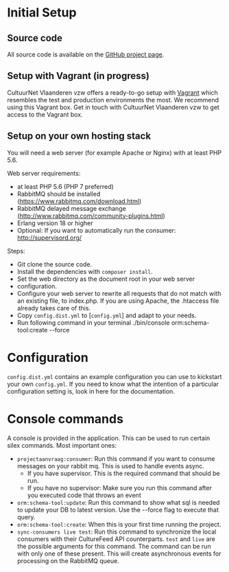 # Initial Setup

## Source code

All source code is available on the [GitHub project page](https://github.com/cultuurnet/uitpas-beheer-silex).


## Setup with Vagrant (in progress)

CultuurNet Vlaanderen vzw offers a ready-to-go setup with 
[Vagrant](https://www.vagrantup.com/) which resembles the test and production
environments the most. We recommend using this Vagrant box.
Get in touch with CultuurNet Vlaanderen vzw to get access to the Vagrant box.

## Setup on your own hosting stack

You will need a web server (for example Apache or Nginx) with at least PHP 5.6.

Web server requirements:
- at least PHP 5.6 (PHP 7 preferred)
- RabbitMQ should be installed (https://www.rabbitmq.com/download.html)
- RabbitMQ delayed message exchange (http://www.rabbitmq.com/community-plugins.html)
- Erlang version 18 or higher
- Optional: If you want to automatically run the consumer: http://supervisord.org/

Steps:

- Git clone the source code.
- Install the dependencies with `composer install`.
- Set the web directory as the document root in your web server 
- configuration.
- Configure your web server to rewrite all requests that do not match with an existing file,
  to index.php. If you are using Apache, the .htaccess file already takes care 
  of this.
- Copy `config.dist.yml` to [`config.yml`] and adapt to your needs.
- Run following command in your terminal ./bin/console orm:schema-tool:create --force

# Configuration
`config.dist.yml` contains an example configuration you can use to kickstart your own
`config.yml`. If you need to know what the intention of a particular configuration
setting is, look in here for the documentation.

# Console commands

A console is provided in the application. This can be used to run certain silex commands. Most important ones:
- `projectaanvraag:consumer`: Run this command if you want to consume messages on your rabbit mq. This is 
 used to handle events async.
  - If you have supervisor. This is the required command that should be run.
  - If you have no supervisor: Make sure you run this command after you executed code that throws an event
- `orm:schema-tool:update`: Run this command to show what sql is needed to update your DB to latest version. Use the --force flag to execute that query.
- `orm:schema-tool:create`: When this is your first time running the project.
- `sync-consumers live test`: Run this command to synchronize the local consumers with their CultureFeed API counterparts.
`test` and `live` are the possible arguments for this command. The command can be run with only one of these present. 
This will create asynchronous events for processing on the RabbitMQ queue.